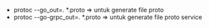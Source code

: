 -  protoc --go_out=. *.proto => untuk generate file proto
-  protoc --go-grpc_out=. *.proto => untuk generate file proto service

